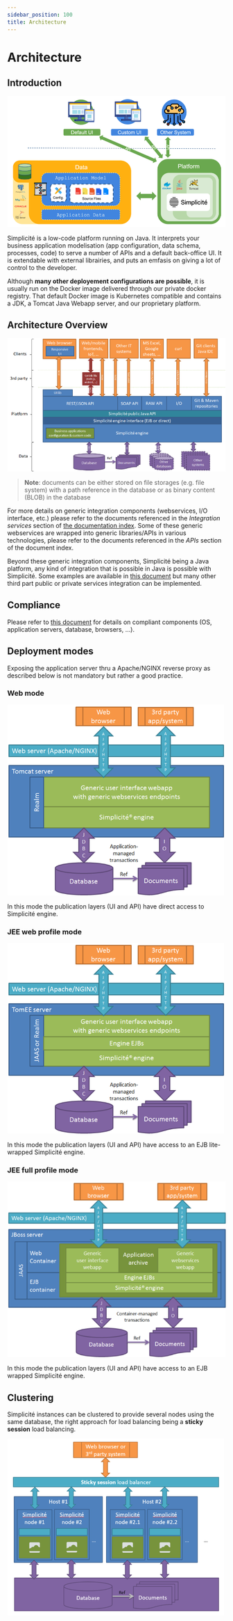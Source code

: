 ```yaml
---
sidebar_position: 100
title: Architecture
---
```


Architecture
============

Introduction
---------------------------

![Concept](img/architecture/concept.png)

Simplicité is a low-code platform running on Java. It interprets your business application modelisation (app configuration, data schema, processes, code) to serve a number of APIs and a default back-office UI. It is extendable with external librairies, and puts an emfasis on giving a lot of control to the developer.

Although **many other deployement configurations are possible**, it is usually run on the Docker image delivered through our private docker registry. That default Docker image is Kubernetes compatible and contains a JDK, a Tomcat Java Webapp server, and our proprietary platform.


Architecture Overview
--------

![Platform architecture overview](img/architecture/architecture-overview.png)

> **Note**: documents can be either stored on file storages (e.g. file system) with a path reference in the database or as binary content (BLOB) in the database

For more details on generic integration components (webservices, I/O interface, etc.) please refer to the documents referenced in the _Integration services_ section of [the documentation index](/docs/documentation/integration/in-out).
Some of these generic webservices are wrapped into generic libraries/APIs in various technologies, please refer to the documents referenced in the _APIs_ section of the document index.

Beyond these generic integration components, Simplicit&eacute; being a Java platform, any kind of integration that is possible in Java is possible with Simplicité.
Some examples are available in [this document](/docs/documentation/core/third-party-apis-examples) but many other third part public or private services integration can be implemented. 

Compliance
----------

Please refer to [this document](/docs/documentation/compatibility) for details on compliant components (OS, application servers, database, browsers, ...).

Deployment modes
----------------

Exposing the application server thru a Apache/NGINX reverse proxy as described below is not mandatory but rather a good practice.

### Web mode

![Web mode](img/architecture/architecture-webmode.png)

In this mode the publication layers (UI and API) have direct access to Simplicité engine.

### JEE web profile mode

![JEE web profile mode](img/architecture/architecture-webprofilemode.png)

In this mode the publication layers (UI and API) have access to an EJB lite-wrapped Simplicité engine.

### JEE full profile mode

![JEE full profile mode](img/architecture/architecture-fullprofilemode.png)

In this mode the publication layers (UI and API) have access to an EJB wrapped Simplicité engine.

Clustering
----------

Simplicit&eacute; instances can be clustered to provide several nodes using the same database, the right approach for load balancing being a **sticky session** load balancing.

![Clustering](img/architecture/architecture-clustering.png)